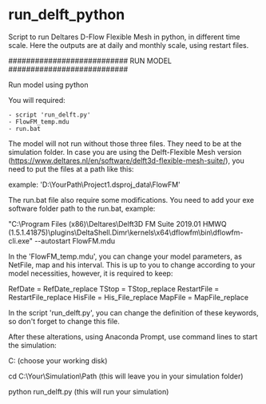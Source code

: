 # run_delft_python
Script to run Deltares D-Flow Flexible Mesh in python, in different time scale. 
Here the outputs are at daily and monthly scale, using restart files.  


########################### RUN MODEL ###########################

Run model using python

You will required:

	- script 'run_delft.py'
	- FlowFM_temp.mdu
	- run.bat

The model will not run without those three files. They need to be at the simulation folder.
In case you are using the Delft-Flexible Mesh version (https://www.deltares.nl/en/software/delft3d-flexible-mesh-suite/), 
you need to put the files at a path like this:

example: 'D:\YourPath\Project1.dsproj_data\FlowFM\'

The run.bat file also require some modifications. 
You need to add your exe software folder path to the run.bat, 
example: 

"C:\Program Files (x86)\Deltares\Delft3D FM Suite 2019.01 HMWQ (1.5.1.41875)\plugins\DeltaShell.Dimr\kernels\x64\dflowfm\bin\dflowfm-cli.exe" --autostart FlowFM.mdu

In the 'FlowFM_temp.mdu', you can change your model parameters, as NetFile, map and his interval. 
This is up to you to change according to your model necessities, however, it is required to keep:

RefDate           = RefDate_replace
TStop             = TStop_replace
RestartFile       = RestartFile_replace
HisFile           = His_File_replace
MapFile           = MapFile_replace

In the script 'run_delft.py', you can change the definition of these keywords, so don't forget to change this file. 

After these alterations, using Anaconda Prompt, use command lines  to start the simulation:

C: 				(choose your working disk)

cd C:\Your\Simulation\Path	(this will leave you in your simulation folder)

python run_delft.py		(this will run your simulation)
